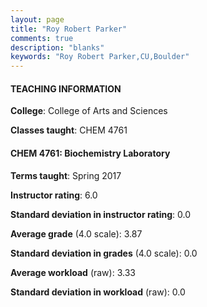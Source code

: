 ```yaml
---
layout: page
title: "Roy Robert Parker" 
comments: true
description: "blanks"
keywords: "Roy Robert Parker,CU,Boulder"
---
```

<head>
<script src="https://ajax.googleapis.com/ajax/libs/jquery/2.1.3/jquery.min.js"></script>
<script src="https://dl.dropboxusercontent.com/s/pc42nxpaw1ea4o9/highcharts.js?dl=0"></script>
<!-- <script src="../assets/js/highcharts.js"></script> -->
<style type="text/css">@font-face {
	font-family: "Bebas Neue";
	src: url(https://www.filehosting.org/file/details/544349/BebasNeue Regular.otf) format("opentype");
	}
	h1.Bebas { 
		font-family: "Bebas Neue", Verdana, Tahoma;
	}
</style>
</head>
	   
#### TEACHING INFORMATION

**College**: College of Arts and Sciences

**Classes taught**: CHEM 4761

#### CHEM 4761: Biochemistry Laboratory

**Terms taught**: Spring 2017

**Instructor rating**: 6.0

**Standard deviation in instructor rating**: 0.0

**Average grade** (4.0 scale): 3.87

**Standard deviation in grades** (4.0 scale): 0.0

**Average workload** (raw): 3.33

**Standard deviation in workload** (raw): 0.0

